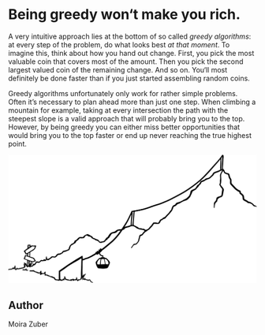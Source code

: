 <!-- BEGIN TITLE -->
# Being greedy won‘t make you rich.
<!-- END TITLE -->

<!-- BEGIN BODY -->
A very intuitive approach lies at the bottom of so called *greedy algorithms*: at every step of the problem, do what looks best *at that moment*. To imagine this, think about how you hand out change. First, you pick the most valuable coin that covers most of the amount. Then you pick the second largest valued coin of the remaining change. And so on. You‘ll most definitely be done faster than if you just started assembling random coins.

Greedy algorithms unfortunately only work for rather simple problems. Often it’s necessary to plan ahead more than just one step. When climbing a mountain for example, taking at every intersection the path with the steepest slope is a valid approach that will probably bring you to the top. However, by being greedy you can either miss better opportunities that would bring you to the top faster or end up never reaching the true highest point.
<!-- END BODY -->


![Greedy Algorithm Coins](../images/image-031-greedy-algorithm.svg)



## Author
<!-- BEGIN AUTHOR -->
Moira Zuber
<!-- END AUTHOR -->
